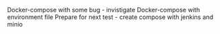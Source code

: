 Docker-compose with some bug - invistigate
Docker-compose with environment file
Prepare for next test - create compose with jenkins and minio
